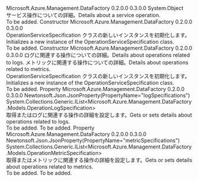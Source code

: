 <Type Name="OperationServiceSpecification" FullName="Microsoft.Azure.Management.DataFactory.Models.OperationServiceSpecification">
  <TypeSignature Language="C#" Value="public class OperationServiceSpecification" />
  <TypeSignature Language="ILAsm" Value=".class public auto ansi beforefieldinit OperationServiceSpecification extends System.Object" />
  <TypeSignature Language="DocId" Value="T:Microsoft.Azure.Management.DataFactory.Models.OperationServiceSpecification" />
  <TypeSignature Language="VB.NET" Value="Public Class OperationServiceSpecification" />
  <TypeSignature Language="F#" Value="type OperationServiceSpecification = class" />
  <AssemblyInfo>
    <AssemblyName>Microsoft.Azure.Management.DataFactory</AssemblyName>
    <AssemblyVersion>0.2.0.0</AssemblyVersion>
    <AssemblyVersion>0.3.0.0</AssemblyVersion>
  </AssemblyInfo>
  <Base>
    <BaseTypeName>System.Object</BaseTypeName>
  </Base>
  <Interfaces />
  <Docs>
    <summary>
            <span data-ttu-id="95b26-101">サービス操作についての詳細。</span><span class="sxs-lookup"><span data-stu-id="95b26-101">Details about a service operation.</span></span>
            </summary>
    <remarks>To be added.</remarks>
  </Docs>
  <Members>
    <Member MemberName=".ctor">
      <MemberSignature Language="C#" Value="public OperationServiceSpecification ();" />
      <MemberSignature Language="ILAsm" Value=".method public hidebysig specialname rtspecialname instance void .ctor() cil managed" />
      <MemberSignature Language="DocId" Value="M:Microsoft.Azure.Management.DataFactory.Models.OperationServiceSpecification.#ctor" />
      <MemberSignature Language="VB.NET" Value="Public Sub New ()" />
      <MemberType>Constructor</MemberType>
      <AssemblyInfo>
        <AssemblyName>Microsoft.Azure.Management.DataFactory</AssemblyName>
        <AssemblyVersion>0.2.0.0</AssemblyVersion>
        <AssemblyVersion>0.3.0.0</AssemblyVersion>
      </AssemblyInfo>
      <Parameters />
      <Docs>
        <summary>
            <span data-ttu-id="95b26-102">OperationServiceSpecification クラスの新しいインスタンスを初期化します。</span><span class="sxs-lookup"><span data-stu-id="95b26-102">Initializes a new instance of the OperationServiceSpecification class.</span></span>
            </summary>
        <remarks>To be added.</remarks>
      </Docs>
    </Member>
    <Member MemberName=".ctor">
      <MemberSignature Language="C#" Value="public OperationServiceSpecification (System.Collections.Generic.IList&lt;Microsoft.Azure.Management.DataFactory.Models.OperationLogSpecification&gt; logSpecifications = null, System.Collections.Generic.IList&lt;Microsoft.Azure.Management.DataFactory.Models.OperationMetricSpecification&gt; metricSpecifications = null);" />
      <MemberSignature Language="ILAsm" Value=".method public hidebysig specialname rtspecialname instance void .ctor(class System.Collections.Generic.IList`1&lt;class Microsoft.Azure.Management.DataFactory.Models.OperationLogSpecification&gt; logSpecifications, class System.Collections.Generic.IList`1&lt;class Microsoft.Azure.Management.DataFactory.Models.OperationMetricSpecification&gt; metricSpecifications) cil managed" />
      <MemberSignature Language="DocId" Value="M:Microsoft.Azure.Management.DataFactory.Models.OperationServiceSpecification.#ctor(System.Collections.Generic.IList{Microsoft.Azure.Management.DataFactory.Models.OperationLogSpecification},System.Collections.Generic.IList{Microsoft.Azure.Management.DataFactory.Models.OperationMetricSpecification})" />
      <MemberSignature Language="VB.NET" Value="Public Sub New (Optional logSpecifications As IList(Of OperationLogSpecification) = null, Optional metricSpecifications As IList(Of OperationMetricSpecification) = null)" />
      <MemberSignature Language="F#" Value="new Microsoft.Azure.Management.DataFactory.Models.OperationServiceSpecification : System.Collections.Generic.IList&lt;Microsoft.Azure.Management.DataFactory.Models.OperationLogSpecification&gt; * System.Collections.Generic.IList&lt;Microsoft.Azure.Management.DataFactory.Models.OperationMetricSpecification&gt; -&gt; Microsoft.Azure.Management.DataFactory.Models.OperationServiceSpecification" Usage="new Microsoft.Azure.Management.DataFactory.Models.OperationServiceSpecification (logSpecifications, metricSpecifications)" />
      <MemberType>Constructor</MemberType>
      <AssemblyInfo>
        <AssemblyName>Microsoft.Azure.Management.DataFactory</AssemblyName>
        <AssemblyVersion>0.2.0.0</AssemblyVersion>
        <AssemblyVersion>0.3.0.0</AssemblyVersion>
      </AssemblyInfo>
      <Parameters>
        <Parameter Name="logSpecifications" Type="System.Collections.Generic.IList&lt;Microsoft.Azure.Management.DataFactory.Models.OperationLogSpecification&gt;" />
        <Parameter Name="metricSpecifications" Type="System.Collections.Generic.IList&lt;Microsoft.Azure.Management.DataFactory.Models.OperationMetricSpecification&gt;" />
      </Parameters>
      <Docs>
        <param name="logSpecifications"><span data-ttu-id="95b26-103">ログに関連する操作についての詳細。</span><span class="sxs-lookup"><span data-stu-id="95b26-103">Details about operations related to logs.</span></span></param>
        <param name="metricSpecifications"><span data-ttu-id="95b26-104">メトリックに関連する操作についての詳細。</span><span class="sxs-lookup"><span data-stu-id="95b26-104">Details about operations related to metrics.</span></span></param>
        <summary>
            <span data-ttu-id="95b26-105">OperationServiceSpecification クラスの新しいインスタンスを初期化します。</span><span class="sxs-lookup"><span data-stu-id="95b26-105">Initializes a new instance of the OperationServiceSpecification class.</span></span>
            </summary>
        <remarks>To be added.</remarks>
      </Docs>
    </Member>
    <Member MemberName="LogSpecifications">
      <MemberSignature Language="C#" Value="public System.Collections.Generic.IList&lt;Microsoft.Azure.Management.DataFactory.Models.OperationLogSpecification&gt; LogSpecifications { get; set; }" />
      <MemberSignature Language="ILAsm" Value=".property instance class System.Collections.Generic.IList`1&lt;class Microsoft.Azure.Management.DataFactory.Models.OperationLogSpecification&gt; LogSpecifications" />
      <MemberSignature Language="DocId" Value="P:Microsoft.Azure.Management.DataFactory.Models.OperationServiceSpecification.LogSpecifications" />
      <MemberSignature Language="VB.NET" Value="Public Property LogSpecifications As IList(Of OperationLogSpecification)" />
      <MemberSignature Language="F#" Value="member this.LogSpecifications : System.Collections.Generic.IList&lt;Microsoft.Azure.Management.DataFactory.Models.OperationLogSpecification&gt; with get, set" Usage="Microsoft.Azure.Management.DataFactory.Models.OperationServiceSpecification.LogSpecifications" />
      <MemberType>Property</MemberType>
      <AssemblyInfo>
        <AssemblyName>Microsoft.Azure.Management.DataFactory</AssemblyName>
        <AssemblyVersion>0.2.0.0</AssemblyVersion>
        <AssemblyVersion>0.3.0.0</AssemblyVersion>
      </AssemblyInfo>
      <Attributes>
        <Attribute>
          <AttributeName>Newtonsoft.Json.JsonProperty(PropertyName="logSpecifications")</AttributeName>
        </Attribute>
      </Attributes>
      <ReturnValue>
        <ReturnType>System.Collections.Generic.IList&lt;Microsoft.Azure.Management.DataFactory.Models.OperationLogSpecification&gt;</ReturnType>
      </ReturnValue>
      <Docs>
        <summary>
            <span data-ttu-id="95b26-106">取得またはログに関連する操作の詳細を設定します。</span><span class="sxs-lookup"><span data-stu-id="95b26-106">Gets or sets details about operations related to logs.</span></span>
            </summary>
        <value>To be added.</value>
        <remarks>To be added.</remarks>
      </Docs>
    </Member>
    <Member MemberName="MetricSpecifications">
      <MemberSignature Language="C#" Value="public System.Collections.Generic.IList&lt;Microsoft.Azure.Management.DataFactory.Models.OperationMetricSpecification&gt; MetricSpecifications { get; set; }" />
      <MemberSignature Language="ILAsm" Value=".property instance class System.Collections.Generic.IList`1&lt;class Microsoft.Azure.Management.DataFactory.Models.OperationMetricSpecification&gt; MetricSpecifications" />
      <MemberSignature Language="DocId" Value="P:Microsoft.Azure.Management.DataFactory.Models.OperationServiceSpecification.MetricSpecifications" />
      <MemberSignature Language="VB.NET" Value="Public Property MetricSpecifications As IList(Of OperationMetricSpecification)" />
      <MemberSignature Language="F#" Value="member this.MetricSpecifications : System.Collections.Generic.IList&lt;Microsoft.Azure.Management.DataFactory.Models.OperationMetricSpecification&gt; with get, set" Usage="Microsoft.Azure.Management.DataFactory.Models.OperationServiceSpecification.MetricSpecifications" />
      <MemberType>Property</MemberType>
      <AssemblyInfo>
        <AssemblyName>Microsoft.Azure.Management.DataFactory</AssemblyName>
        <AssemblyVersion>0.2.0.0</AssemblyVersion>
        <AssemblyVersion>0.3.0.0</AssemblyVersion>
      </AssemblyInfo>
      <Attributes>
        <Attribute>
          <AttributeName>Newtonsoft.Json.JsonProperty(PropertyName="metricSpecifications")</AttributeName>
        </Attribute>
      </Attributes>
      <ReturnValue>
        <ReturnType>System.Collections.Generic.IList&lt;Microsoft.Azure.Management.DataFactory.Models.OperationMetricSpecification&gt;</ReturnType>
      </ReturnValue>
      <Docs>
        <summary>
            <span data-ttu-id="95b26-107">取得またはメトリックに関連する操作の詳細を設定します。</span><span class="sxs-lookup"><span data-stu-id="95b26-107">Gets or sets details about operations related to metrics.</span></span>
            </summary>
        <value>To be added.</value>
        <remarks>To be added.</remarks>
      </Docs>
    </Member>
  </Members>
</Type>
